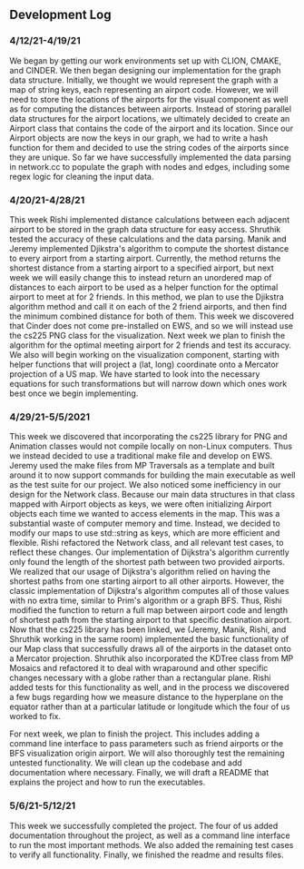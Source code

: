 ## Development Log

### 4/12/21-4/19/21
We began by getting our work environments set up with CLION, CMAKE, and CINDER.
We then began designing our implementation for the graph data structure. Initially,
we thought we would represent the graph with a map of string keys, each representing an airport code.
However, we will need to store the locations of the airports for the visual component as well as for
computing the distances between airports. Instead of storing parallel data structures for the airport locations,
we ultimately decided to create an Airport class that contains the code of the airport and its location.
Since our Airport objects are now the keys in our graph, we had to write a hash function for them and decided to use the
string codes of the airports since they are unique. So far we have successfully implemented the data parsing in network.cc to
populate the graph with nodes and edges, including some regex logic for cleaning the input data.

### 4/20/21-4/28/21
This week Rishi implemented distance calculations between each adjacent airport to be stored in the graph data structure for easy access. Shruthik tested the accuracy of these calculations and the 
data parsing. Manik and Jeremy implemented Djikstra's algorithm to compute the shortest distance to every airport from a starting airport.
 Currently, the method returns the shortest distance from a starting airport to a specified airport, but next week we will easily change
this to instead return an unordered map of distances to each airport to be used as a helper function for the optimal airport to meet at for 2 friends.
In this method, we plan to use the Djikstra algorithm method and call it on each of the 2 friend airports,
and then find the minimum combined distance for both of them. This week we discovered that Cinder does not come pre-installed on EWS, and so we will
instead use the cs225 PNG class for the visualization. Next week we plan to finish the algorithm for the optimal meeting airport for 2 friends 
and test its accuracy. We also will begin working on the visualization component, starting with helper functions that will project a (lat, long) coordinate
onto a Mercator projection of a US map. We have started to look into the necessary equations for such transformations but will narrow down which ones work best once
we begin implementing.

### 4/29/21-5/5/2021
This week we discovered that incorporating the cs225 library for PNG and Animation classes would not compile locally on non-Linux computers. Thus we instead decided to use a traditional make file and develop on EWS. Jeremy used the make files from MP Traversals as a template and built around it to now support commands for building the main executable as well as the test suite for our project. 
We also noticed some inefficiency in our design for the Network class. Because our main data structures in that class mapped with Airport objects as keys, we were often initializing Airport objects each time we wanted to access elements in the map. This was a substantial waste of computer memory and time. Instead, we decided to modify our maps to use std::string as keys, which are more efficient and flexible. Rishi refactored the Network class, and all relevant test cases, to reflect these changes.
Our implementation of Dijkstra's algorithm currently only found the length of the shortest path between two provided airports. We realized that our usage of Dijkstra's algorithm relied on having the shortest paths from one starting airport to all other airports. However, the classic implementation of Dijkstra's algorithm computes all of those values with no extra time, similar to Prim's algorithm or a graph BFS. Thus, Rishi modified the function to return a full map between airport code and length of shortest path from the starting airport to that specific destination airport.
Now that the cs225 library has been linked, we (Jeremy, Manik, Rishi, and Shruthik working in the same room) implemented the basic functionality of our Map class that successfully draws all of the airports in the dataset onto a Mercator projection.
Shruthik also incorporated the KDTree class from MP Mosaics and refactored it to deal with wraparound and other specific changes necessary with a globe rather than a rectangular plane. Rishi added tests for this functionality as well, and in the process we discovered a few bugs regarding how we measure distance to the hyperplane on the equator rather than at a particular latitude or longitude which the four of us worked to fix.

For next week, we plan to finish the project. This includes adding a command line interface to pass parameters such as friend airports or the BFS visualization origin airport. We will also thoroughly test the remaining untested functionality. We will clean up the codebase and add documentation where necessary. Finally, we will draft a README that explains the project and how to run the executables.

### 5/6/21-5/12/21
This week we successfully completed the project. The four of us added documentation throughout the project, as well as a command line interface to run the most important methods.
We also added the remaining test cases to verify all functionality. Finally, we finished the readme and results files.
